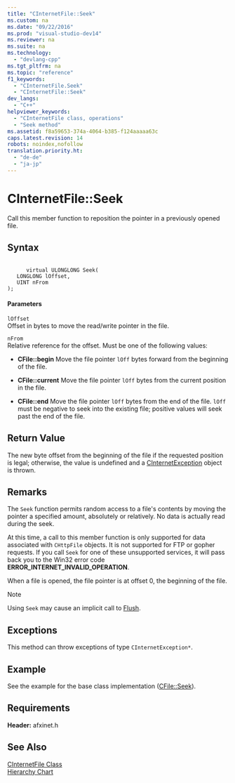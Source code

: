 ```yaml
---
title: "CInternetFile::Seek"
ms.custom: na
ms.date: "09/22/2016"
ms.prod: "visual-studio-dev14"
ms.reviewer: na
ms.suite: na
ms.technology: 
  - "devlang-cpp"
ms.tgt_pltfrm: na
ms.topic: "reference"
f1_keywords: 
  - "CInternetFile.Seek"
  - "CInternetFile::Seek"
dev_langs: 
  - "C++"
helpviewer_keywords: 
  - "CInternetFile class, operations"
  - "Seek method"
ms.assetid: f8a59653-374a-4064-b385-f124aaaaa63c
caps.latest.revision: 14
robots: noindex,nofollow
translation.priority.ht: 
  - "de-de"
  - "ja-jp"
---
```

# CInternetFile::Seek
Call this member function to reposition the pointer in a previously opened file.  
  
## Syntax  
  
```  
  
      virtual ULONGLONG Seek(   
   LONGLONG lOffset,   
   UINT nFrom    
);  
```  
  
#### Parameters  
 `lOffset`  
 Offset in bytes to move the read/write pointer in the file.  
  
 `nFrom`  
 Relative reference for the offset. Must be one of the following values:  
  
-   **CFile::begin** Move the file pointer `lOff` bytes forward from the beginning of the file.  
  
-   **CFile::current** Move the file pointer `lOff` bytes from the current position in the file.  
  
-   **CFile::end** Move the file pointer `lOff` bytes from the end of the file. `lOff` must be negative to seek into the existing file; positive values will seek past the end of the file.  
  
## Return Value  
 The new byte offset from the beginning of the file if the requested position is legal; otherwise, the value is undefined and a [CInternetException](../vs140/cinternetexception-class.md) object is thrown.  
  
## Remarks  
 The `Seek` function permits random access to a file's contents by moving the pointer a specified amount, absolutely or relatively. No data is actually read during the seek.  
  
 At this time, a call to this member function is only supported for data associated with `CHttpFile` objects. It is not supported for FTP or gopher requests. If you call `Seek` for one of these unsupported services, it will pass back you to the Win32 error code **ERROR_INTERNET_INVALID_OPERATION**.  
  
 When a file is opened, the file pointer is at offset 0, the beginning of the file.  
  
> [!NOTE]
>  Using `Seek` may cause an implicit call to [Flush](../vs140/cinternetfile--flush.md).  
  
## Exceptions  
 This method can throw exceptions of type `CInternetException*`.  
  
## Example  
 See the example for the base class implementation ([CFile::Seek](../vs140/cfile--seek.md)).  
  
## Requirements  
 **Header:** afxinet.h  
  
## See Also  
 [CInternetFile Class](../vs140/cinternetfile-class.md)   
 [Hierarchy Chart](../vs140/hierarchy-chart.md)